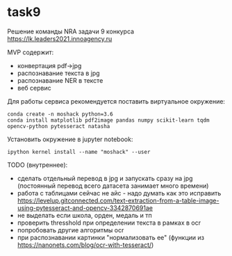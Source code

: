# task9

Решение команды NRA задачи 9 конкурса https://lk.leaders2021.innoagency.ru

MVP содержит:
 - конвертация pdf->jpg
 - распознавание текста в jpg
 - распознавание NER в тексте
 - веб сервис


Для работы сервиса рекомендуется поставить виртуальное окружение:
```
conda create -n moshack python=3.6
conda install matplotlib pdf2image pandas numpy scikit-learn tqdm opencv-python pytesseract natasha
```

Установить окружение в jupyter notebook:
```
ipython kernel install --name "moshack" --user
```

TODO (внутреннее):
 - сделать отдельный перевод в jpg и запускать сразу на jpg (постоянный перевод всего датасета занимает много времени)
 - работа с таблицами сейчас не айс - надо думать как это исправить https://levelup.gitconnected.com/text-extraction-from-a-table-image-using-pytesseract-and-opencv-3342870691ae
 - не выделать если школа, орден, медаль и тп
 - проверить thresshold при определении текста в рамках в ocr
 - попробовать другие алгоритмы ocr
 - при распознавании картинки "нормализовать ее" (функции из https://nanonets.com/blog/ocr-with-tesseract/)
